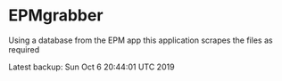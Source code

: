 # EPMgrabber
Using a database from the EPM app this application scrapes the files as required


Latest backup: Sun Oct 6 20:44:01 UTC 2019
